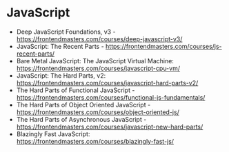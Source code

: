 # JavaScript
- Deep JavaScript Foundations, v3 - https://frontendmasters.com/courses/deep-javascript-v3/
- JavaScript: The Recent Parts - https://frontendmasters.com/courses/js-recent-parts/
- Bare Metal JavaScript: The JavaScript Virtual Machine: https://frontendmasters.com/courses/javascript-cpu-vm/
- JavaScript: The Hard Parts, v2: https://frontendmasters.com/courses/javascript-hard-parts-v2/
- The Hard Parts of Functional JavaScript - https://frontendmasters.com/courses/functional-js-fundamentals/
- The Hard Parts of Object Oriented JavaScript - https://frontendmasters.com/courses/object-oriented-js/
- The Hard Parts of Asynchronous JavaScript - https://frontendmasters.com/courses/javascript-new-hard-parts/
- Blazingly Fast JavaScript: https://frontendmasters.com/courses/blazingly-fast-js/
